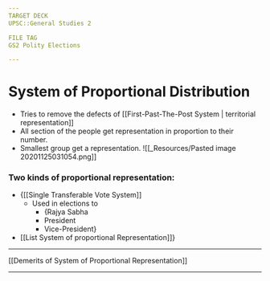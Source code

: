```yaml
---
TARGET DECK
UPSC::General Studies 2

FILE TAG
GS2 Polity Elections

---
```

# System of Proportional Distribution
- Tries to remove the defects of [[First-Past-The-Post System \| territorial representation]]
- All section of the people get representation in proportion to their number.
- Smallest group get a representation.
 ![[_Resources/Pasted image 20201125031054.png]] 
### Two kinds of proportional representation:
- {[[Single Transferable Vote System]]
	- Used in elections to 
		- {Rajya Sabha
		- President
		- Vice-President}
- [[List System  of proportional Representation]]}
<!--ID: 1606267016842-->

---

 [[Demerits of System of Proportional Representation]]
 
 ---
